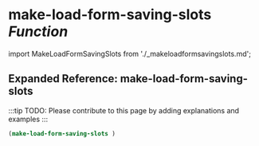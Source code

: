 # **make-load-form-saving-slots** *Function*

import MakeLoadFormSavingSlots from './_makeloadformsavingslots.md';

<MakeLoadFormSavingSlots />

## Expanded Reference: make-load-form-saving-slots

:::tip
TODO: Please contribute to this page by adding explanations and examples
:::

```lisp
(make-load-form-saving-slots )
```

